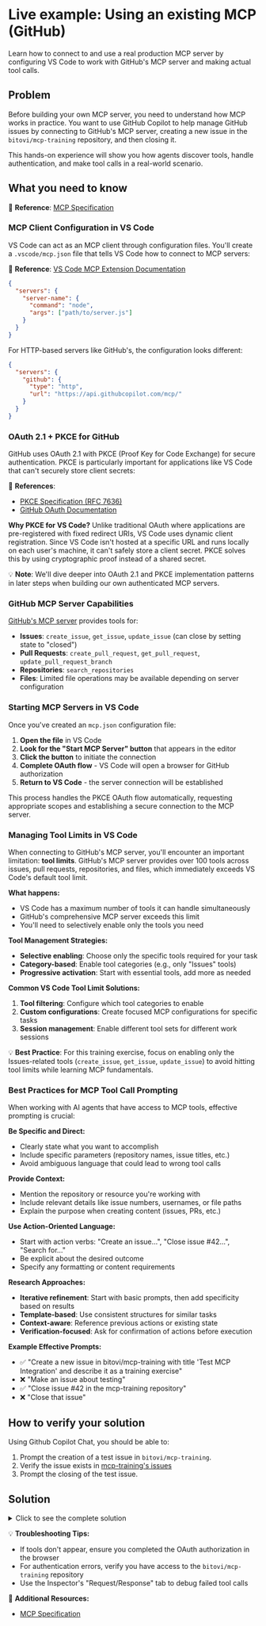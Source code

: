 # Live example: Using an existing MCP (GitHub)

Learn how to connect to and use a real production MCP server by configuring VS Code to work with GitHub's MCP server and making actual tool calls.

## Problem

Before building your own MCP server, you need to understand how MCP works in practice. You want to use GitHub Copilot to help manage GitHub issues by connecting to GitHub's MCP server, creating a new issue in the `bitovi/mcp-training` repository, and then closing it.

This hands-on experience will show you how agents discover tools, handle authentication, and make tool calls in a real-world scenario.

## What you need to know

📝 **Reference**: [MCP Specification](https://spec.modelcontextprotocol.io/)

### MCP Client Configuration in VS Code

VS Code can act as an MCP client through configuration files. You'll create a `.vscode/mcp.json` file that tells VS Code how to connect to MCP servers:

📝 **Reference**: [VS Code MCP Extension Documentation](https://github.com/modelcontextprotocol/vscode-mcp)

```json
{
  "servers": {
    "server-name": {
      "command": "node",
      "args": ["path/to/server.js"]
    }
  }
}
```

For HTTP-based servers like GitHub's, the configuration looks different:

```json
{
  "servers": {
    "github": {
      "type": "http",
      "url": "https://api.githubcopilot.com/mcp/"
    }
  }
}
```

### OAuth 2.1 + PKCE for GitHub

GitHub uses OAuth 2.1 with PKCE (Proof Key for Code Exchange) for secure authentication. PKCE is particularly important for applications like VS Code that can't securely store client secrets:

📝 **References**: 
- [PKCE Specification (RFC 7636)](https://tools.ietf.org/html/rfc7636)
- [GitHub OAuth Documentation](https://docs.github.com/en/apps/oauth-apps/building-oauth-apps/authorizing-oauth-apps)

**Why PKCE for VS Code?**
Unlike traditional OAuth where applications are pre-registered with fixed redirect URIs, VS Code uses dynamic client registration. Since VS Code isn't hosted at a specific URL and runs locally on each user's machine, it can't safely store a client secret. PKCE solves this by using cryptographic proof instead of a shared secret.

💡 **Note**: We'll dive deeper into OAuth 2.1 and PKCE implementation patterns in later steps when building our own authenticated MCP servers.



### GitHub MCP Server Capabilities

[GitHub's MCP server](https://github.com/github/github-mcp-server) provides tools for:
- **Issues**: `create_issue`, `get_issue`, `update_issue` (can close by setting state to "closed")
- **Pull Requests**: `create_pull_request`, `get_pull_request`, `update_pull_request_branch`
- **Repositories**: `search_repositories`
- **Files**: Limited file operations may be available depending on server configuration

### Starting MCP Servers in VS Code

Once you've created an `mcp.json` configuration file:

1. **Open the file** in VS Code
2. **Look for the "Start MCP Server" button** that appears in the editor
3. **Click the button** to initiate the connection
4. **Complete OAuth flow** - VS Code will open a browser for GitHub authorization
5. **Return to VS Code** - the server connection will be established

This process handles the PKCE OAuth flow automatically, requesting appropriate scopes and establishing a secure connection to the MCP server.

### Managing Tool Limits in VS Code

When connecting to GitHub's MCP server, you'll encounter an important limitation: **tool limits**. GitHub's MCP server provides over 100 tools across issues, pull requests, repositories, and files, which immediately exceeds VS Code's default tool limit.

**What happens:**
- VS Code has a maximum number of tools it can handle simultaneously
- GitHub's comprehensive MCP server exceeds this limit
- You'll need to selectively enable only the tools you need

**Tool Management Strategies:**
- **Selective enabling**: Choose only the specific tools required for your task
- **Category-based**: Enable tool categories (e.g., only "Issues" tools)
- **Progressive activation**: Start with essential tools, add more as needed

**Common VS Code Tool Limit Solutions:**
1. **Tool filtering**: Configure which tool categories to enable
2. **Custom configurations**: Create focused MCP configurations for specific tasks
3. **Session management**: Enable different tool sets for different work sessions

💡 **Best Practice**: For this training exercise, focus on enabling only the Issues-related tools (`create_issue`, `get_issue`, `update_issue`) to avoid hitting tool limits while learning MCP fundamentals.

### Best Practices for MCP Tool Call Prompting

When working with AI agents that have access to MCP tools, effective prompting is crucial:

**Be Specific and Direct:**
- Clearly state what you want to accomplish
- Include specific parameters (repository names, issue titles, etc.)
- Avoid ambiguous language that could lead to wrong tool calls

**Provide Context:**
- Mention the repository or resource you're working with
- Include relevant details like issue numbers, usernames, or file paths
- Explain the purpose when creating content (issues, PRs, etc.)

**Use Action-Oriented Language:**
- Start with action verbs: "Create an issue...", "Close issue #42...", "Search for..."
- Be explicit about the desired outcome
- Specify any formatting or content requirements

**Research Approaches:**
- **Iterative refinement**: Start with basic prompts, then add specificity based on results
- **Template-based**: Use consistent structures for similar tasks
- **Context-aware**: Reference previous actions or existing state
- **Verification-focused**: Ask for confirmation of actions before execution

**Example Effective Prompts:**
- ✅ "Create a new issue in bitovi/mcp-training with title 'Test MCP Integration' and describe it as a training exercise"
- ❌ "Make an issue about testing"
- ✅ "Close issue #42 in the mcp-training repository"
- ❌ "Close that issue"


## How to verify your solution

Using Github Copilot Chat, you should be able to:

1. Prompt the creation of a test issue in `bitovi/mcp-training`.
2. Verify the issue exists in [mcp-training's issues](https://github.com/bitovi/mcp-training/issues)
3. Prompt the closing of the test issue.


## Solution

<details>
<summary>Click to see the complete solution</summary>

### 1. Create `.vscode/mcp.json`

```json
{
  "servers": {
    "github": {
      "url": "https://api.githubcopilot.com/mcp/",
      "type": "http"
    }
  }
}
```

### 2. Start MCP Server Connection

✏️ Perform the following to start the MCP server connection:

1. Open the `mcp.json` file in VS Code and click "Start MCP Server"
2. Complete the OAuth authorization in your browser
3. Return to VS Code and verify the connection is established

### 3. Test with GitHub Copilot Prompts

✏️ Open GitHub Copilot Chat and use these prompts:

**Create an Issue:**


> ```Create a new issue in the bitovi/mcp-training repository with the title "MCP Training Exercise - [Your Name]" and body "This issue was created as part of the MCP training to test GitHub integration via VS Code and Copilot."```

**Close the Issue:**

> ```Close issue #[issue_number] in the bitovi/mcp-training repository by updating its state to closed.```

### 4. Expected Tool Call Examples

When you use the prompts above, Copilot will make these MCP tool calls:

**For issue creation:**
```json
{
  "tool": "create_issue",
  "parameters": {
    "owner": "bitovi",
    "repo": "mcp-training",
    "title": "MCP Training Exercise - [Your Name]",
    "body": "This issue was created as part of the MCP training to test GitHub integration via VS Code and Copilot."
  }
}
```

**For issue closure:**
```json
{
  "tool": "update_issue",
  "parameters": {
    "owner": "bitovi",
    "repo": "mcp-training",
    "issue_number": 42,
    "state": "closed"
  }
}
```

### 5. Verify Results

✏️ Check that:
1. The issue appears on GitHub: `https://github.com/bitovi/mcp-training/issues`
2. The issue is properly closed after your second prompt
3. Copilot provides confirmation of both actions

</details>

💡 **Troubleshooting Tips:**
- If tools don't appear, ensure you completed the OAuth authorization in the browser
- For authentication errors, verify you have access to the `bitovi/mcp-training` repository
- Use the Inspector's "Request/Response" tab to debug failed tool calls

📝 **Additional Resources:**
- [MCP Specification](https://spec.modelcontextprotocol.io/)
